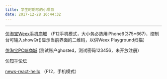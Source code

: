 ```yaml
---
title: 学生时期写的小项目
date: 2017-12-28 16:44:32
---
```


- - -

[仿淘宝Weex手机商城](http://shop-native.cloudself.cn/) 
（F12手机模式，大小务必选用iPhone6(375*667)，控制台可输入showQr()显示当前界面的二维码，以供Weex Playground扫描）

[仿淘宝PC端商城](http://shop.cloudself.cn/) (测试账户ghosted，测试密码123456，未开放注册） 

[仿知乎论坛](http://q-a-forum.cloudself.cn/q-a-forum/)

[news-react-hello](http://news.cloudself.cn/) （F12，手机模式）
